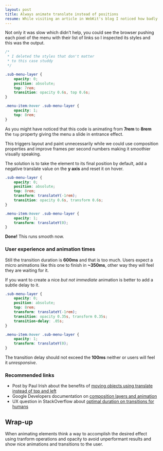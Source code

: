 ```yaml
---
layout: post
title: Always animate translate instead of positions
resume: While visiting an article in WebKit's blog I noticed how badly an animation in a nested menu performed and decided to fix it.
---
```


Not only it was slow which didn't help, you could see the browser pushing each pixel of the menu with their list of links so I inspected its styles and this was the output.

```css
/*
 * I deleted the styles that don't matter
 * to this case studdy
 */

.sub-menu-layer {
    opacity: 0;
    position: absolute;
    top: 7rem;
    transition: opacity 0.6s, top 0.6s;
}

.menu-item:hover .sub-menu-layer {
    opacity: 1;
    top: 8rem;
}
```

As you might have noticed that this code is animating from **7rem** to **8rem** the `top` property giving the menu a slide in entrance effect.

This triggers layout and paint unnecessarily while we could use composition properties and improve frames per second numbers making it smoothier visually speaking.

The solution is to take the element to its final position by default, add a negative translate value on the **y axis** and reset it on hover.

```css
.sub-menu-layer {
    opacity: 0;
    position: absolute;
    top: 8rem;
    transform: translateY(-1rem);
    transition: opacity 0.6s, transform 0.6s;
}

.menu-item:hover .sub-menu-layer {
    opacity: 1;
    transform: translateY(0);
}
```

**Done!** This runs smooth now.


### User experience and animation times

Still the transition duration is **600ms** and that is too much. Users expect a micro animations like this one to finish in **~350ms**, other way they will feel they are waiting for it.

If you want to create a nice *but not immediate* animation is better to add a subtle delay to it.

```css
.sub-menu-layer {
    opacity: 0;
    position: absolute;
    top: 8rem;
    transform: translateY(-1rem);
    transition: opacity 0.35s, transform 0.35s;
    transition-delay: .05s;
}

.menu-item:hover .sub-menu-layer {
    opacity: 1;
    transform: translateY(0);
}
```

The transition delay should not exceed the **100ms** neither or users will feel it *unresponsive*.


### Recommended links
- Post by Paul Irish about the benefits of <a href="http://www.paulirish.com/2012/why-moving-elements-with-translate-is-better-than-posabs-topleft/">moving objects using translate instead of top and left</a>
- Google Developers documentation on <a href="https://developers.google.com/web/fundamentals/performance/rendering/stick-to-compositor-only-properties-and-manage-layer-count?hl=en">composition layers and animation</a>
- UX question in StackOverflow about <a href="http://ux.stackexchange.com/questions/66604/optimal-duration-for-animating-transitions">optimal duration on transitions for humans</a>


## Wrap-up

When animating elements think a way to accomplish the desired effect using tranform operations and opacity to avoid unperformant results and show nice animations and transitions to the user.

